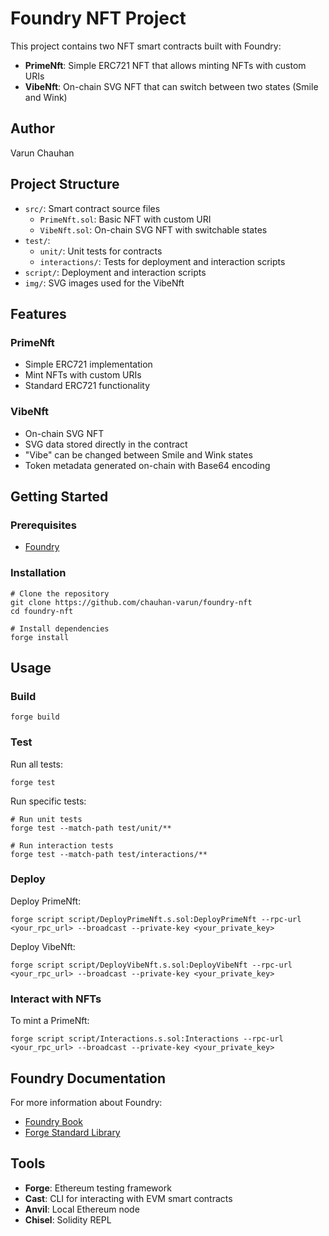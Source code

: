 # Foundry NFT Project

This project contains two NFT smart contracts built with Foundry:

- **PrimeNft**: Simple ERC721 NFT that allows minting NFTs with custom URIs
- **VibeNft**: On-chain SVG NFT that can switch between two states (Smile and Wink)

## Author
Varun Chauhan

## Project Structure

- `src/`: Smart contract source files
  - `PrimeNft.sol`: Basic NFT with custom URI
  - `VibeNft.sol`: On-chain SVG NFT with switchable states
- `test/`: 
  - `unit/`: Unit tests for contracts
  - `interactions/`: Tests for deployment and interaction scripts
- `script/`: Deployment and interaction scripts
- `img/`: SVG images used for the VibeNft

## Features

### PrimeNft
- Simple ERC721 implementation
- Mint NFTs with custom URIs
- Standard ERC721 functionality

### VibeNft
- On-chain SVG NFT
- SVG data stored directly in the contract
- "Vibe" can be changed between Smile and Wink states
- Token metadata generated on-chain with Base64 encoding

## Getting Started

### Prerequisites

- [Foundry](https://book.getfoundry.sh/getting-started/installation)

### Installation

```shell
# Clone the repository
git clone https://github.com/chauhan-varun/foundry-nft
cd foundry-nft

# Install dependencies
forge install
```

## Usage

### Build

```shell
forge build
```

### Test

Run all tests:
```shell
forge test
```

Run specific tests:
```shell
# Run unit tests
forge test --match-path test/unit/**

# Run interaction tests
forge test --match-path test/interactions/**
```

### Deploy

Deploy PrimeNft:
```shell
forge script script/DeployPrimeNft.s.sol:DeployPrimeNft --rpc-url <your_rpc_url> --broadcast --private-key <your_private_key>
```

Deploy VibeNft:
```shell
forge script script/DeployVibeNft.s.sol:DeployVibeNft --rpc-url <your_rpc_url> --broadcast --private-key <your_private_key>
```

### Interact with NFTs

To mint a PrimeNft:
```shell
forge script script/Interactions.s.sol:Interactions --rpc-url <your_rpc_url> --broadcast --private-key <your_private_key>
```

## Foundry Documentation

For more information about Foundry:
- [Foundry Book](https://book.getfoundry.sh/)
- [Forge Standard Library](https://book.getfoundry.sh/reference/forge-std/)

## Tools

- **Forge**: Ethereum testing framework
- **Cast**: CLI for interacting with EVM smart contracts
- **Anvil**: Local Ethereum node
- **Chisel**: Solidity REPL
